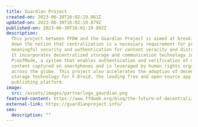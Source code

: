 ```yaml
---
title: Guardian Project
created-on: 2023-06-30T16:02:19.861Z
updated-on: 2023-06-30T16:02:19.879Z
published-on: 2023-06-30T16:02:19.892Z
description:
  This project between FFDW and the Guardian Project is aimed at breaking
  down the notion that centralization is a necessary requirement for providing
  meaningful security and authentication for content veracity and distribution.
  It incorporates decentralized storage and communication technology into
  ProofMode, a system that enables authentication and verification of multimedia
  content captured on smartphones and is leveraged by human rights organizations
  across the globe. This project also accelerates the adoption of decentralized
  storage technology for F-Droid, the leading free and open-source app
  publishing platform.
image:
  src: /assets/images/partnerlogo_gaurdian.png
featured-content: https://www.ffdweb.org/blog/the-future-of-decentralized-apps-a-q-a-with-guardian-project
external-link: https://guardianproject.info/
seo:
  description: ""
---
```

